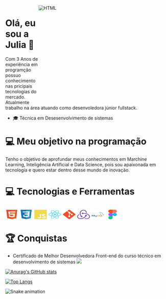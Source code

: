 <img align="right" alt="HTML" height="300" width="400" src="https://raw.githubusercontent.com/MicaelliMedeiros/micaellimedeiros/master/image/computer-illustration.png"> 

# Olá, eu sou a Julia 👋

Com 3 Anos de experiência em programção possuo conhecimento nas pricipais tecnologias do mercado.
Atualmente trabalho na área atuando como desenvoledora júnior fullstack.


- :mortar_board: Técnica em Desesenvolvimento de sistemas

# :computer: Meu objetivo na programação
Tenho o objetivo de aprofundar meus conhecimentos em Marchine Learning, Inteligência Artificial e Data Science, pois sou apaixonada em tecnologia e quero estar dentro desse mundo de inovação.

# :computer: Tecnologias e Ferramentas
## <img align="center" alt="HTML" height="30" width="40" src="https://raw.githubusercontent.com/devicons/devicon/master/icons/html5/html5-original.svg">  <img align="center" alt="CSS" height="30" width="40" src="https://raw.githubusercontent.com/devicons/devicon/master/icons/css3/css3-original.svg">  <img align="center" alt="Js" height="30" width="40" src="https://raw.githubusercontent.com/devicons/devicon/master/icons/javascript/javascript-plain.svg">   <img align="center" alt="HTML" height="30" width="40" src="https://raw.githubusercontent.com/devicons/devicon/master/icons/react/react-original.svg">  <img align="center" alt="HTML" height="30" width="40" src="https://raw.githubusercontent.com/devicons/devicon/master/icons/git/git-original.svg"> <img align="center" alt="HTML" height="30" width="40" src="https://raw.githubusercontent.com/devicons/devicon/master/icons/redux/redux-original.svg">  <img align="center" alt="HTML" height="30" width="40" src="https://raw.githubusercontent.com/devicons/devicon/master/icons/mysql/mysql-original-wordmark.svg"> <img align="center" alt="HTML" height="30" width="40" src="https://raw.githubusercontent.com/devicons/devicon/master/icons/figma/figma-original.svg">  


# :trophy: Conquistas 
- Certificado de Melhor Desenvolvedora Front-end do curso técnico em desenvolvimento de sistemas 
![](https://media.giphy.com/media/T4u44opGYSKE8mX3wJ/giphy.gif)

[![Anurag's GitHub stats](https://github-readme-stats.vercel.app/api?username=JuliaCastro-dev&show_icons=true&theme=radical)](https://github.com/anuraghazra/github-readme-stats)

[![Top Langs](https://github-readme-stats.vercel.app/api/top-langs/?username=JuliaCastro-dev&layout=compact)](https://github.com/anuraghazra/github-readme-stats)

![Snake animation](https://github.com/JuliaCastro-dev/JuliaCastro-dev/blob/output/github-contribution-grid-snake.svg)
